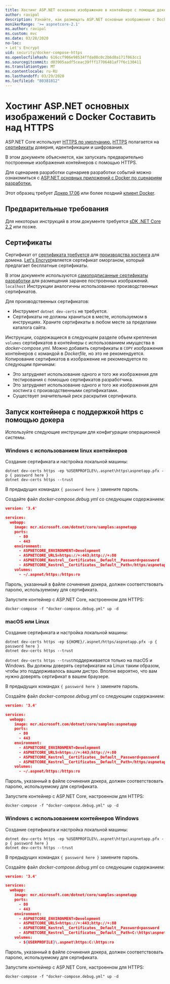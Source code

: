 ```yaml
---
title: Хостинг ASP.NET основное изображение в контейнере с помощью докера, сочиняемого с помощью HTTPS
author: ravipal
description: Узнайте, как размещать ASP.NET основные изображения с Docker Составьте над HTTPS
monikerRange: '>= aspnetcore-2.1'
ms.author: ravipal
ms.custom: mvc
ms.date: 03/28/2020
no-loc:
- Let's Encrypt
uid: security/docker-compose-https
ms.openlocfilehash: 616ccf906e98534ffda08c0c2b6d0a171f063cc1
ms.sourcegitcommit: d03905aadf5ceac39fff17706481af7f6c130411
ms.translationtype: MT
ms.contentlocale: ru-RU
ms.lasthandoff: 03/29/2020
ms.locfileid: "80381812"
---
```

# <a name="hosting-aspnet-core-images-with-docker-compose-over-https"></a>Хостинг ASP.NET основных изображений с Docker Составить над HTTPS


ASP.NET Core использует [HTTPS по умолчанию.](/aspnet/core/security/enforcing-ssl) [HTTPS](https://en.wikipedia.org/wiki/HTTPS) полагается на [сертификаты](https://en.wikipedia.org/wiki/Public_key_certificate) доверия, идентификации и шифрования.

В этом документе объясняется, как запускать предварительно построенные изображения контейнеров с помощью HTTPS.

Для сценариев разработки сценариев разработки событий можно ознакомиться с [ASP.NET основных приложений с Docker по сценариям разработки.](https://github.com/dotnet/dotnet-docker/blob/master/samples/run-aspnetcore-https-development.md)

Этот образец требует [Докер 17,06](https://docs.docker.com/release-notes/docker-ce) или более поздний [клиент Docker](https://www.docker.com/products/docker).

## <a name="prerequisites"></a>Предварительные требования

Для некоторых инструкций в этом документе требуется [sDK .NET Core 2.2](https://dotnet.microsoft.com/download) или позже.

## <a name="certificates"></a>Сертификаты

Сертификат от [сертификата требуется](https://wikipedia.org/wiki/Certificate_authority) для [производства хостинга](https://blogs.msdn.microsoft.com/webdev/2017/11/29/configuring-https-in-asp-net-core-across-different-platforms/) для домена. [Let's Encrypt](https://letsencrypt.org/)является сертификат оморганом, который предлагает бесплатные сертификаты.

В этом документе используются [самоподписанные сертификаты разработки](https://wikipedia.org/wiki/Self-signed_certificate) для размещения заранее построенных изображений. `localhost` Инструкции аналогичны использованию производственных сертификатов.

Для производственных сертификатов:

* Инструмент `dotnet dev-certs` не требуется.
* Сертификаты не должны храниться в месте, используемом в инструкциях. Храните сертификаты в любом месте за пределами каталога сайта.

Инструкции, содержащиеся в следующем разделе объем крепления `volumes` сертификатов в контейнеры с использованием имущества в *docker-compose.yml.* Можно добавить сертификаты в `COPY` изображения контейнеров с командой в *Dockerfile,* но это не рекомендуется. Копирование сертификатов в изображение не рекомендуется по следующим причинам:

* Это затрудняет использование одного и того же изображения для тестирования с помощью сертификатов разработчика.
* Это затрудняет использование одного и того же изображения для хостинга с производственными сертификатами.
* Существует значительный риск раскрытия сертификата.

## <a name="starting-a-container-with-https-support-using-docker-compose"></a>Запуск контейнера с поддержкой https с помощью докера

Используйте следующие инструкции для конфигурации операционной системы.

### <a name="windows-using-linux-containers"></a>Windows с использованием linux контейнеров

Создание сертификата и настройка локальной машины:

```dotnetcli
dotnet dev-certs https -ep %USERPROFILE%\.aspnet\https\aspnetapp.pfx -p { password here }
dotnet dev-certs https --trust
```

В предыдущих командах `{ password here }` замените пароль.

Создайте файл _docker-compose.debug.yml_ со следующим содержанием:

```json
version: '3.4'

services:
  webapp:
    image: mcr.microsoft.com/dotnet/core/samples:aspnetapp
    ports:
      - 80
      - 443
    environment:
      - ASPNETCORE_ENVIRONMENT=Development
      - ASPNETCORE_URLS=https://+:443;http://+:80
      - ASPNETCORE_Kestrel__Certificates__Default__Password=password
      - ASPNETCORE_Kestrel__Certificates__Default__Path=/https/aspnetapp.pfx
    volumes:
      - ~/.aspnet/https:/https:ro
```
Пароль, указанный в файле сочинения докера, должен соответствовать паролю, используемому для сертификата.

Запустите контейнер с ASP.NET Core, настроенном для HTTPS:

```console
docker-compose -f "docker-compose.debug.yml" up -d
```

### <a name="macos-or-linux"></a>macOS или Linux

Создание сертификата и настройка локальной машины:

```dotnetcli
dotnet dev-certs https -ep ${HOME}/.aspnet/https/aspnetapp.pfx -p { password here }
dotnet dev-certs https --trust
```

`dotnet dev-certs https --trust`поддерживается только на macOS и Windows. Вы должны доверять сертификатам на Linux таким образом, чтобы это поддерживалось вашим дистро. Вполне вероятно, что вам нужно доверять сертификат в вашем браузере.

В предыдущих командах `{ password here }` замените пароль.

Создайте файл _docker-compose.debug.yml_ со следующим содержанием:

```json
version: '3.4'

services:
  webapp:
    image: mcr.microsoft.com/dotnet/core/samples:aspnetapp
    ports:
      - 80
      - 443
    environment:
      - ASPNETCORE_ENVIRONMENT=Development
      - ASPNETCORE_URLS=https://+:443;http://+:80
      - ASPNETCORE_Kestrel__Certificates__Default__Password=password
      - ASPNETCORE_Kestrel__Certificates__Default__Path=/https/aspnetapp.pfx
    volumes:
      - ~/.aspnet/https:/https:ro
```
Пароль, указанный в файле сочинения докера, должен соответствовать паролю, используемому для сертификата.

Запустите контейнер с ASP.NET Core, настроенном для HTTPS:

```console
docker-compose -f "docker-compose.debug.yml" up -d
```

### <a name="windows-using-windows-containers"></a>Windows с использованием контейнеров Windows

Создание сертификата и настройка локальной машины:

```dotnetcli
dotnet dev-certs https -ep %USERPROFILE%\.aspnet\https\aspnetapp.pfx -p { password here }
dotnet dev-certs https --trust
```

В предыдущих командах `{ password here }` замените пароль.

Создайте файл _docker-compose.debug.yml_ со следующим содержанием:

```json
version: '3.4'

services:
  webapp:
    image: mcr.microsoft.com/dotnet/core/samples:aspnetapp
    ports:
      - 80
      - 443
    environment:
      - ASPNETCORE_ENVIRONMENT=Development
      - ASPNETCORE_URLS=https://+:443;http://+:80
      - ASPNETCORE_Kestrel__Certificates__Default__Password=password
      - ASPNETCORE_Kestrel__Certificates__Default__Path=C:\https\aspnetapp.pfx
    volumes:
      - ${USERPROFILE}\.aspnet\https:C:\https:ro
```
Пароль, указанный в файле сочинения докера, должен соответствовать паролю, используемому для сертификата.

Запустите контейнер с ASP.NET Core, настроенном для HTTPS:

```console
docker-compose -f "docker-compose.debug.yml" up -d
```
